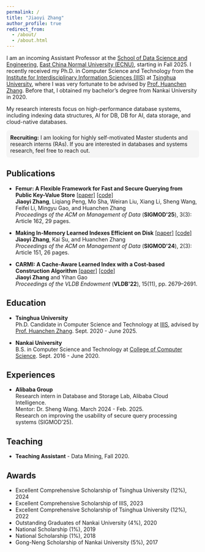 ```yaml
---
permalink: /
title: "Jiaoyi Zhang"
author_profile: true
redirect_from: 
  - /about/
  - /about.html
---
```


I am an incoming Assistant Professor at the [School of Data Science and Engineering](https://dase.ecnu.edu.cn/), [East China Normal University (ECNU)](https://www.ecnu.edu.cn/), starting in Fall 2025. I recently received my Ph.D. in Computer Science and Technology from the [Institute for Interdisciplinary Information Sciences (IIIS)](https://iiis.tsinghua.edu.cn/en/) at [Tsinghua University](https://www.tsinghua.edu.cn/en/), where I was very fortunate to be advised by [Prof. Huanchen Zhang](https://people.iiis.tsinghua.edu.cn/~huanchen/). Before that, I obtained my bachelor’s degree from Nankai University in 2020.

My research interests focus on high-performance database systems, including indexing data structures, AI for DB, DB for AI, data storage, and cloud-native databases.

<div style="background-color:#f5f5f5; padding:10px; border-radius:6px;">
<strong>Recruiting:</strong> I am looking for highly self-motivated Master students and research interns (RAs). If you are interested in databases and systems research, feel free to reach out.
</div>


## Publications
- **Femur: A Flexible Framework for Fast and Secure Querying from Public Key-Value Store** [[paper]](https://doi.org/10.1145/3725299) [[code]](https://github.com/alibaba-edu/mpc4j)  
**Jiaoyi Zhang**, Liqiang Peng, Mo Sha, Weiran Liu, Xiang Li, Sheng Wang, Feifei Li, Mingyu Gao, and Huanchen Zhang  
*Proceedings of the ACM on Management of Data* (**SIGMOD'25**), 3(3): Article 162, 29 pages.

- **Making In-Memory Learned Indexes Efficient on Disk** [[paper]](https://dl.acm.org/doi/10.1145/3654954) [[code]](https://github.com/JiaoyiZhang/Efficient-Disk-Learned-Index)  
**Jiaoyi Zhang**, Kai Su, and Huanchen Zhang  
*Proceedings of the ACM on Management of Data* (**SIGMOD'24**), 2(3): Article 151, 26 pages.


- **CARMI: A Cache-Aware Learned Index with a Cost-based Construction Algorithm** [[paper]](https://www.vldb.org/pvldb/vol15/p2679-gao.pdf) [[code]](https://github.com/JiaoyiZhang/CARMI)  
**Jiaoyi Zhang** and Yihan Gao  
*Proceedings of the VLDB Endowment* (**VLDB'22**), 15(11), pp. 2679–2691.

## Education
- **Tsinghua University**  
Ph.D. Candidate in Computer Science and Technology at [IIIS](https://iiis.tsinghua.edu.cn/en/), advised by [Prof. Huanchen Zhang](https://people.iiis.tsinghua.edu.cn/~huanchen/). Sept. 2020 - June 2025.

- **Nankai University**  
B.S. in Computer Science and Technology at [College of Computer Science](https://encc.nankai.edu.cn/). Sept. 2016 - June 2020.  

## Experiences
- **Alibaba Group**  
Research intern in Database and Storage Lab, Alibaba Cloud Intelligence.  
Mentor: Dr. Sheng Wang. March 2024 - Feb. 2025.  
Research on improving the usability of secure query processing systems (SIGMOD’25).

## Teaching
- **Teaching Assistant** - Data Mining, Fall 2020.

## Awards
- Excellent Comprehensive Scholarship of Tsinghua University (12%), 2024
- Excellent Comprehensive Scholarship of IIIS, 2023
- Excellent Comprehensive Scholarship of Tsinghua University (12%), 2022
- Outstanding Graduates of Nankai University (4%), 2020
- National Scholarship (1%), 2019
- National Scholarship (1%), 2018
- Gong-Neng Scholarship of Nankai University (5%), 2017
